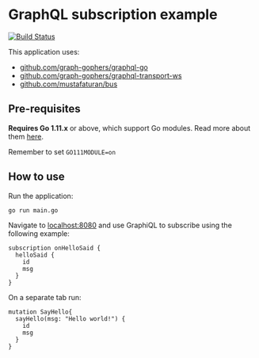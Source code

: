 # GraphQL subscription example
[![Build Status](https://travis-ci.org/matiasanaya/go-graphql-subscription-example.svg?branch=master)](https://travis-ci.org/matiasanaya/go-graphql-subscription-example)

This application uses:

* [github.com/graph-gophers/graphql-go](https://github.com/graph-gophers/graphql-go)
* [github.com/graph-gophers/graphql-transport-ws](https://github.com/graph-gophers/graphql-transport-ws)
* [github.com/mustafaturan/bus](https://github.com/mustafaturan/bus)

## Pre-requisites

**Requires Go 1.11.x** or above, which support Go modules. Read more about them [here](https://github.com/golang/go/wiki/Modules).

Remember to set ```GO111MODULE=on```

## How to use

Run the application:

```
go run main.go
```

Navigate to [localhost:8080](http://localhost:8080) and use GraphiQL to subscribe using the following example:

```
subscription onHelloSaid {
  helloSaid {
    id
    msg
  }
}
```

On a separate tab run:

```
mutation SayHello{
  sayHello(msg: "Hello world!") {
    id
    msg
  }
}
```
